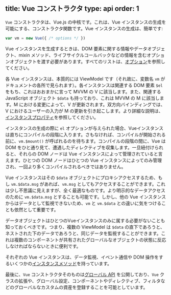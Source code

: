 title: Vue コンストラクタ
type: api
order: 1
---

`Vue` コンストラクタは、Vue.js の中核です。これは、Vue インスタンスの生成を可能にする、コンストラクタ関数です。Vue インスタンスの生成は、簡単です:

``` js
var vm = new Vue({ /* options */ })
```

Vue インスタンスを生成するときは、DOM 要素に関する情報やデータオブジェクト、mixin メソッド、ライフサイクルコールバックなどの情報を含むオプションオブジェクトを渡す必要があります。すべてのリストは、[オプション](/api/options.html)を参照してください。

各 Vue インスタンスは、本質的には ViewModel です（それ故に、変数名 `vm` がドキュメントの各所で見られます）。各インスタンスは関連する DOM 要素 `$el` をもち、これはおおまかに言って MVVM の V に該当します。また、関連する JavaScript オブジェクト `$data` も持っており、これは MVVM の M に該当します。M における変更によって、V が更新されます。双方向バインディングでは、V におけるユーザーの入力が M の更新を引き起こします。より詳細な説明は、[インスタンスプロパティ](/api/instance-properties.html)を参照してください。

インスタンスの生成の際に `el` オプションが与えられた場合、Vueインスタンスは直ちにコンパイルの段階に入ります。さもなければ、コンパイルが開始される前に、`vm.$mount()` が呼ばれるのを待ちます。コンパイルの段階の間に、Vue は DOM をひと通り見て、遭遇したディレクティブを収集します。一旦紐付けられると、それらの DOM ノードは Vue インスタンスによって管理されていると言えます。ひとつの DOM ノードはひとつの Vue インスタンスによってのみ管理され、一回より多くコンパイルされるべきではありません。

Vue インスタンスはその `$data` オブジェクトにプロキシアクセスするため、もし `vm.$data.msg` があれば、`vm.msg` としてもアクセスすることができます。これは少し不思議に見えますが、全く最適なものです。より明示的なデータアクセスのために `vm.$data.msg` とすることも可能です。しかし、他の Vue インスタンスからはデータとして監視できないため、`vm` と `vm.$data` との違いに気をつけることも依然として重要です。

データオブジェクトはひとつのVueインスタンスのみに属する必要がないことも知っておくべきです。つまり、複数の ViewModel は `$data` の直下であろうと、ネストされた下のデータであろうと、同じデータを監視することができます。これは複数のコンポーネントが共有されたグローバルなオブジェクトの状態に反応しなければならないときに便利です。

それぞれの Vue インスタンスは、データ監視、イベント通信や DOM 操作をするいくつかの[インスタンスメソッド](/api/instance-methods.html)を持っています。

最後に、`Vue` コンストラクタそのものは[グローバル API](/api/global-api.html) を公開しており、`Vue` クラスの拡張や、グローバル設定、コンポーネントやディレクティブ、フィルタなどのグローバルなカスタムの資産を登録することを可能としています。
